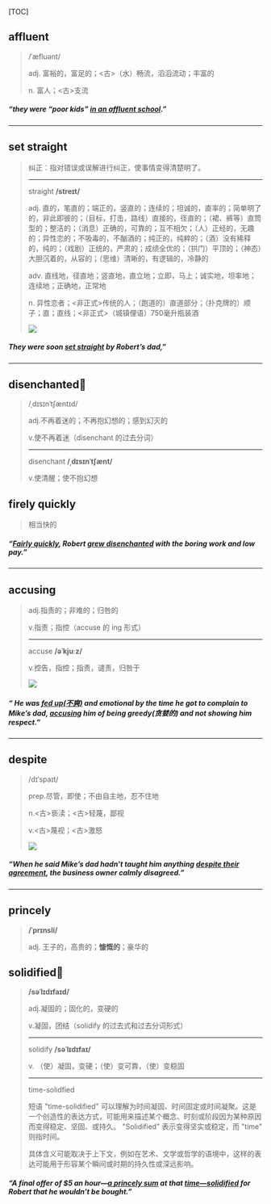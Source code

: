 [TOC]

## affluent

> /ˈæfluənt/
>
> adj.
> 富裕的，富足的；<古>（水）畅流，滔滔流动；丰富的
>
> n.
> 富人；<古>支流

##### “they were “poor kids” <u>in an **affluent** school</u>.”

---

## set straight

> 纠正：指对错误或误解进行纠正，使事情变得清楚明了。
>
> ---
>
> straight  **/streɪt/**
>
> adj.
> 直的，笔直的；端正的，竖直的；连续的；坦诚的，直率的；简单明了的，非此即彼的；（目标，打击，路线）直接的，径直的；（裙、裤等）直筒型的；整洁的；（消息）正确的，可靠的；互不相欠；（人）正经的，无趣的；异性恋的；不吸毒的，不酗酒的；纯正的，纯粹的；（酒）没有稀释的，纯的；（戏剧）正统的，严肃的；成绩全优的；（拱门）平顶的；（神态）大胆沉着的，从容的；（思维）清晰的，有逻辑的，冷静的
>
> adv.
> 直线地，径直地；竖直地，直立地；立即，马上；诚实地，坦率地；连续地；正确地，正常地
>
> n.
> 异性恋者；<非正式>传统的人；（跑道的）直道部分；（扑克牌的）顺子；直；直线；<非正式>（城镇俚语）750毫升瓶装酒
>
> ![](https://ydlunacommon-cdn.nosdn.127.net/9f9bcf9b582d15725fdb2151368308b8.jpg?)

##### They were soon **<u>set straight</u>** by Robert’s dad,”

---

## disenchanted🚩

> /ˌdɪsɪnˈtʃæntɪd/
>
> adj.不再着迷的；不再抱幻想的；感到幻灭的
> 
>v.使不再着迷（disenchant 的过去分词）
> 
> ---
>
> disenchant  **/ˌdɪsɪnˈtʃænt/**
>
> v.使清醒；使不抱幻想

## firely quickly

> 相当快的

##### “**<u>Fairly quickly</u>**, Robert <u>grew **disenchanted**</u> with the boring work and low pay.”

---

## accusing

> adj.指责的；非难的；归咎的
> 
>v.指责；指控（accuse 的 ing 形式）
> 
> ---
>
> accuse **/əˈkjuːz/**
>
> v.控告，指控；指责，谴责，归咎于
>
> ![](https://ydlunacommon-cdn.nosdn.127.net/02414100e2ac4a7efa64d152a6339d13.jpg?)

##### “ He was <u>fed up(不爽)</u> and emotional by the time he got to complain to Mike’s dad, **<u>accusing</u>** him of being greedy(贪婪的) and not showing him respect.”

---

## despite

> /dɪˈspaɪt/
>
> prep.尽管，即使；不由自主地，忍不住地
> 
>n.<古>亵渎；<古>轻蔑，鄙视
> 
> v.<古>蔑视；<古>激怒
>
> ![](https://ydlunacommon-cdn.nosdn.127.net/04cd75121fb14ee500f5049637f368c7.jpg?)

##### “When he said Mike’s dad hadn’t taught him anything <u>**despite** their agreement</u>, the business owner calmly disagreed.”

---

## princely

> **/ˈprɪnsli/**
>
> adj.
> 王子的，高贵的；**慷慨的**；豪华的

## solidified🚩

> **/səˈlɪdɪfaɪd/**
>
> adj.凝固的；固化的，变硬的
> 
>v.凝固，团结（solidify 的过去式和过去分词形式）
> 
> ---
>
> solidify  **/səˈlɪdɪfaɪ/**
>
> v.
>（使）凝固，变硬；（使）变可靠，（使）变稳固
> 
> ---
>
> time-solidfied
>
> 短语 "time-solidified" 可以理解为时间凝固、时间固定或时间凝聚。这是一个创造性的表达方式，可能用来描述某个概念、时刻或阶段因为某种原因而变得稳定、坚固、或持久。 "Solidified" 表示变得坚实或稳定，而 "time" 则指时间。
>
> 具体含义可能取决于上下文，例如在艺术、文学或哲学的语境中，这样的表达可能用于形容某个瞬间或时期的持久性或深远影响。

##### “A final offer of $5 an hour—<u>a **princely** sum</u> at that <u>time—**solidified**</u> for Robert that he wouldn’t be bought.”




